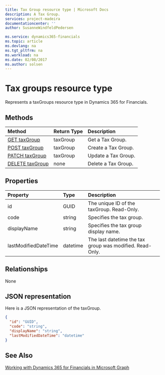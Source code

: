 ```yaml
---
title: Tax Group resource type | Microsoft Docs
description: A Tax Group.
services: project-madeira
documentationcenter: ''
author: SusanneWindfeldPedersen

ms.service: dynamics365-financials
ms.topic: article
ms.devlang: na
ms.tgt_pltfrm: na
ms.workload: na
ms.date: 02/08/2017
ms.author: solsen
---
```


# Tax groups resource type
Represents a taxGroups resource type in Dynamics 365 for Financials.


## Methods

| Method       | Return Type  |Description|
|:---------------|:--------|:----------|
|[GET taxGroup](../api/dynamics_get_taxGroups.md)|taxGroup|Get a Tax Group.|
|[POST taxGroup](../api/dynamics_create_taxGroups.md)|taxGroup|Create a Tax Group.|
|[PATCH taxGroup](../api/dynamics_update_taxGroups.md)|taxGroup|Update a Tax Group.|
|[DELETE taxGroup](../api/dynamics_delete_taxGroups.md)|none|Delete a Tax Group.|

## Properties
| Property	   | Type	|Description|
|:---------------|:--------|:----------|
|id|GUID|The unique ID of the taxGroup. Read-Only.|
|code|string|Specifies the tax group.|
|displayName|string|Specifies the tax group display name.|
|lastModifiedDateTime|datetime|The last datetime the tax group was modified. Read-Only.|  


## Relationships
None

## JSON representation

Here is a JSON representation of the taxGroup.

```json
{
  "id": "GUID",
  "code": "string",
  "displayName": "string",
  "lastModifiedDateTime": "datetime"
}

```

## See Also
[Working with Dynamics 365 for Financials in Microsoft Graph](../api/dynamics_graph_reference.md)  
